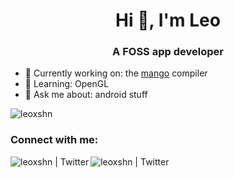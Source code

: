 <h1 align="center">Hi 👋, I'm Leo</h1>
<h3 align="center">A FOSS app developer</h3>

- 🔭 Currently working on: the [mango](https://github.com/leoxshn/mangoLang_kt) compiler
- 🌱 Learning: OpenGL
- 💬 Ask me about: android stuff

<img align="center" src="https://github-readme-stats.vercel.app/api/top-langs/?username=leoxshn&layout=compact&title_color=000000" alt="leoxshn"/>

### Connect with me:
[<img align=left alt="leoxshn | Twitter" src="https://img.shields.io/badge/twitter-%231DA1F2.svg?&style=for-the-badge&logo=twitter&logoColor=white">](https://twitter.com/leoxshn)
[<img align=left alt="leoxshn | Twitter" src="https://img.shields.io/badge/okuna-%23ffffff.svg?&style=for-the-badge&logo=okuna&logoColor=black">](https://www.okuna.io/zagura)
